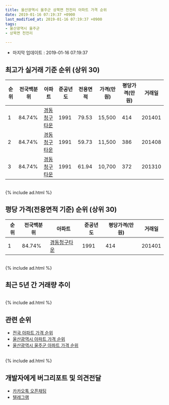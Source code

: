 ```yaml
---
title: 울산광역시 울주군 상북면 천전리 아파트 가격 순위
date: 2019-01-16 07:19:37 +0900
last_modified_at: 2019-01-16 07:19:37 +0900
tags:
- 울산광역시 울주군
- 상북면 천전리

---
```


* 마지막 업데이트 : 2019-01-16 07:19:37

## 최고가 실거래 기준 순위 (상위 30)


|순위|전국백분위|아파트|준공년도|전용면적|가격(만원)|평당가격(만원)|거래일|
|---|---|---|---|---|---|---|---|
|1|84.74%|[경동청구타운](https://search.naver.com/search.naver?query=%EC%9A%B8%EC%82%B0%EA%B4%91%EC%97%AD%EC%8B%9C+%EC%9A%B8%EC%A3%BC%EA%B5%B0+%EC%83%81%EB%B6%81%EB%A9%B4+%EC%B2%9C%EC%A0%84%EB%A6%AC+%EA%B2%BD%EB%8F%99%EC%B2%AD%EA%B5%AC%ED%83%80%EC%9A%B4)|1991|79.53|15,500|414|201401|
|2|84.74%|[경동청구타운](https://search.naver.com/search.naver?query=%EC%9A%B8%EC%82%B0%EA%B4%91%EC%97%AD%EC%8B%9C+%EC%9A%B8%EC%A3%BC%EA%B5%B0+%EC%83%81%EB%B6%81%EB%A9%B4+%EC%B2%9C%EC%A0%84%EB%A6%AC+%EA%B2%BD%EB%8F%99%EC%B2%AD%EA%B5%AC%ED%83%80%EC%9A%B4)|1991|59.73|11,500|386|201408|
|3|84.74%|[경동청구타운](https://search.naver.com/search.naver?query=%EC%9A%B8%EC%82%B0%EA%B4%91%EC%97%AD%EC%8B%9C+%EC%9A%B8%EC%A3%BC%EA%B5%B0+%EC%83%81%EB%B6%81%EB%A9%B4+%EC%B2%9C%EC%A0%84%EB%A6%AC+%EA%B2%BD%EB%8F%99%EC%B2%AD%EA%B5%AC%ED%83%80%EC%9A%B4)|1991|61.94|10,700|372|201310|


<br>
{% include ad.html %}
<br>

## 평당 가격(전용면적 기준) 순위 (상위 30)


|순위|전국백분위|아파트|준공년도|평당가격(만원)|거래일|
|---|---|---|---|---|---|
|1|84.74%|[경동청구타운](https://search.naver.com/search.naver?query=%EC%9A%B8%EC%82%B0%EA%B4%91%EC%97%AD%EC%8B%9C+%EC%9A%B8%EC%A3%BC%EA%B5%B0+%EC%83%81%EB%B6%81%EB%A9%B4+%EC%B2%9C%EC%A0%84%EB%A6%AC+%EA%B2%BD%EB%8F%99%EC%B2%AD%EA%B5%AC%ED%83%80%EC%9A%B4)|1991|414|201401|


<br>
{% include ad.html %}
<br>

## 최근 5년 간 거래량 추이


<div style="width:100%;">
    <canvas id="deal_progress" height="250"></canvas>
</div>

<script>
new Chart(document.getElementById("deal_progress"), {
    type: 'line',
    data: {
        labels: ['201401','201402','201403','201404','201405','201406','201407','201408','201409','201410','201411','201412','201501','201502','201503','201504','201505','201506','201507','201508','201509','201510','201511','201512','201601','201602','201603','201604','201605','201606','201607','201608','201609','201610','201611','201612','201701','201702','201703','201704','201705','201706','201707','201708','201709','201710','201711','201712','201801','201802','201803','201804','201805','201806','201807','201808','201809','201810','201811','201812','201901'],
        datasets: [{
            label: '실거래 수',
            pointRadius: 1,
            data: [8, 0, 6, 4, 1, 2, 2, 4, 11, 9, 2, 1, 4, 5, 6, 7, 3, 3, 2, 3, 5, 1, 2, 3, 2, 8, 3, 3, 4, 3, 5, 3, 3, 0, 2, 2, 2, 1, 4, 2, 4, 2, 1, 1, 2, 2, 2, 1, 1, 2, 3, 1, 3, 2, 1, 2, 3, 0, 0, 0, 0],
            borderColor: "rgba(255, 201, 14, 1)",
            backgroundColor: "rgba(255, 201, 14, 0.5)",
            fill: true,
        }]
    },
    options: {
        responsive: true,
        title: {
            display: true,
            text: '5년간 거래량 추이'
        },
        tooltips: {
            mode: 'index',
            intersect: false,
        },
        hover: {
            mode: 'nearest',
            intersect: true
        },
        scales: {
            xAxes: [{
                display: true,
                scaleLabel: {
                    display: true,
                    labelString: '년/월'
                }
            }],
            yAxes: [{
                display: true,
                ticks: {
                    suggestedMin: 0,
                },
                scaleLabel: {
                    display: true,
                    labelString: '실거래 수'
                }
            }]
        }
    }
});

</script>


<br>
{% include ad.html %}
<br>

## 관련 순위

- [전국 아파트 가격 순위](https://inasie.github.io/apt-ranking/전국)
- [울산광역시 아파트 가격 순위](https://inasie.github.io/apt-ranking/울산광역시)
- [울산광역시 울주군 아파트 가격 순위](https://inasie.github.io/apt-ranking/울산광역시-울주군)


<br>
{% include ad.html %}
<br>

## 개발자에게 버그리포트 및 의견전달

- [카카오톡 오픈채팅](https://open.kakao.com/o/gLJUAP4)
- [텔레그램](https://t.me/inasie)

